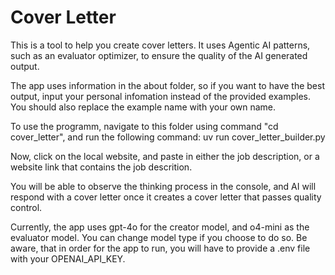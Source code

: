 # Cover Letter

This is a tool to help you create cover letters. It uses Agentic AI patterns, such as an evaluator optimizer, to ensure the quality of the AI generated output.

The app uses information in the about folder, so if you want to have the best output, input your personal infomation instead of the provided examples. You should also replace the example name with your own name.

To use the programm, navigate to this folder using command "cd cover_letter",
and run the following command: uv run cover_letter_builder.py

Now, click on the local website, and paste in either the job description, or a website link that contains the job descrition.

You will be able to observe the thinking process in the console, and AI will respond with a cover letter once it creates a cover letter that passes quality control.

Currently, the app uses gpt-4o for the creator model, and o4-mini as the evaluator model. You can change model type if you choose to do so. Be aware, that in order for the app to run, you will have to provide a .env file with your OPENAI_API_KEY.
